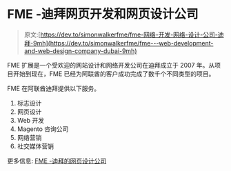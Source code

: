 # FME -迪拜网页开发和网页设计公司

> 原文:[https://dev.to/simonwalkerfme/fme-网络-开发-网络-设计-公司-迪拜-9mh](https://dev.to/simonwalkerfme/fme---web-development-and-web-design-company-dubai-9mh)

FME 扩展是一个受欢迎的网站设计和网络开发公司在迪拜成立于 2007 年。从项目开始到现在，FME 已经为阿联酋的客户成功完成了数千个不同类型的项目。

FME 在阿联酋迪拜提供以下服务。

1.  标志设计
2.  网页设计
3.  Web 开发
4.  Magento 咨询公司
5.  网络营销
6.  社交媒体营销

更多信息: [FME -迪拜的网页设计公司](https://www.fmeextensions.ae/)
